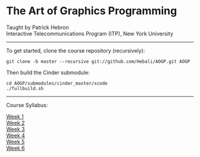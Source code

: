 # The Art of Graphics Programming

Taught by Patrick Hebron <br/>
Interactive Telecommunications Program (ITP), New York University <br/>

***

To get started, clone the course repository (recursively):

`git clone -b master --recursive git://github.com/Hebali/AOGP.git AOGP`

Then build the Cinder submodule:

```
cd AOGP/submodules/cinder_master/xcode
./fullbuild.sh 
```

***

Course Syllabus:

[Week 1](https://github.com/Hebali/AOGP/wiki/Week-1) <br/>
[Week 2](https://github.com/Hebali/AOGP/wiki/Week-2) <br/>
[Week 3](https://github.com/Hebali/AOGP/wiki/Week-3) <br/>
[Week 4](https://github.com/Hebali/AOGP/wiki/Week-4) <br/>
[Week 5](https://github.com/Hebali/AOGP/wiki/Week-5) <br/>
[Week 6](https://github.com/Hebali/AOGP/wiki/Week-6) <br/>
